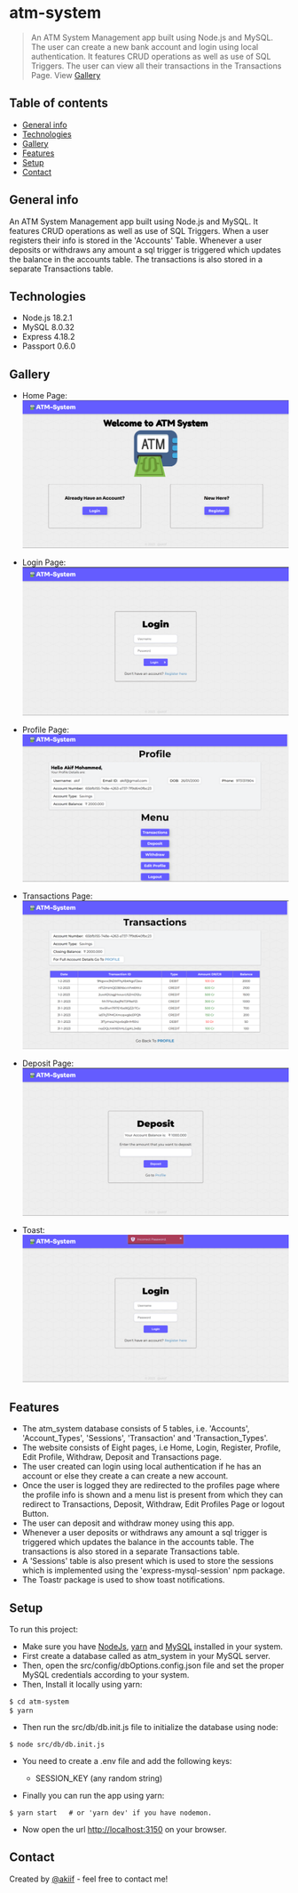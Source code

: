 # atm-system

> An ATM System Management app built using Node.js and MySQL.
> The user can create a new bank account and login using local authentication.
> It features CRUD operations as well as use of SQL Triggers.
> The user can view all their transactions in the Transactions Page.
> View [Gallery](#gallery)

## Table of contents

-   [General info](#general-info)
-   [Technologies](#technologies)
-   [Gallery](#gallery)
-   [Features](#features)
-   [Setup](#setup)
-   [Contact](#contact)

## General info

An ATM System Management app built using Node.js and MySQL.
It features CRUD operations as well as use of SQL Triggers.
When a user registers their info is stored in the 'Accounts' Table.
Whenever a user deposits or withdraws any amount a sql trigger is triggered which updates the balance in the accounts table. The transactions is also stored in a separate Transactions table.

## Technologies

-   Node.js 18.2.1
-   MySQL 8.0.32
-   Express 4.18.2
-   Passport 0.6.0

## Gallery
- Home Page:
![Home Page](images/home.png)

- Login Page:
![Login Page](images/login.png)

- Profile Page:
![Profile Page](images/profile.png)

- Transactions Page:
![Transactions Page](images/transactions.png)

- Deposit Page:
![Deposit Page](images/deposit.png)

- Toast:
![Toast](images/toast.png)

## Features
- The atm_system database consists of 5 tables, i.e. 'Accounts', 'Account_Types', 'Sessions', 'Transaction' and 'Transaction_Types'.
-   The website consists of Eight pages, i.e Home, Login, Register, Profile, Edit Profile, Withdraw, Deposit and Transactions page.
-   The user created can login using local authentication if he has an account or else they create a can create a new account.
-   Once the user is logged they are redirected to the profiles page where the profile info is shown and a menu list is present from which they can redirect to Transactions, Deposit, Withdraw, Edit Profiles Page or logout Button.
-   The user can deposit and withdraw money using this app. 
-   Whenever a user deposits or withdraws any amount a sql trigger is triggered which updates the balance in the accounts table. The transactions is also stored in a separate Transactions table.
-   A 'Sessions' table is also present which is used to store the sessions which is implemented using the 'express-mysql-session' npm package.
-   The Toastr package is used to show toast notifications.

## Setup

To run this project:

-   Make sure you have [NodeJs](https://nodejs.org/en/), [yarn](https://yarnpkg.com/) and [MySQL](https://dev.mysql.com/downloads/mysql/) installed in your system.
-   First create a database called as atm_system in your MySQL server.
-   Then, open the src/config/dbOptions.config.json file and set the proper MySQL credentials according to your system.
-   Then, Install it locally using yarn:
```
$ cd atm-system
$ yarn
```
- Then run the src/db/db.init.js file to initialize the database using node:
```
$ node src/db/db.init.js
```
-   You need to create a .env file and add the following keys:
    - SESSION_KEY (any random string)
  
- Finally you can run the app using yarn:
```
$ yarn start   # or 'yarn dev' if you have nodemon.
```
- Now open the url [http://localhost:3150](http://localhost:3150) on your browser.

## Contact

Created by [@akiif](https://akiif.dev/) - feel free to contact me!